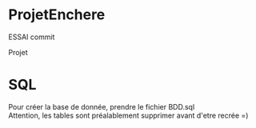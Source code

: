 # ProjetEnchere
ESSAI commit

Projet

# SQL

Pour créer la base de donnée, prendre le fichier BDD.sql <br/>
Attention, les tables sont préalablement supprimer avant d'etre recrée =)

